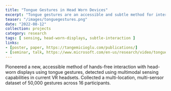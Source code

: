 ```yaml
---
title: "Tongue Gestures in Head Worn Devices"
excerpt: "Tongue gestures are an accessible and subtle method for interacting with wearables but past studies have used custom hardware with a single sensing modality. At Microsoft Research, I used multimodal sensors in a commercial VR headset and EEG headband to build a 50,000 gesture dataset and real-time classifier. I also invented a new interaction method combining tongue and gaze to enable faster gaze-based selection in hands-free interactions."
teaser: "/images/tonguegestures.png"
date: "2022-08-12"
collection: projects
category: research
tags: [ sensing, head-worn-displays, subtle-interaction ]
links:
- [poster, paper, https://tangemicioglu.com/publications/]
- [seminar, talk, https://www.microsoft.com/en-us/research/video/tongue-gesture-recognition-in-head-mounted-displays/]
---
```


Pioneered a new, accessible method of hands-free interaction with head-worn displays using tongue gestures, detected using multimodal sensing capabilities in current VR headsets. Collected a multi-location, multi-sensor dataset of 50,000 gestures across 16 participants.
